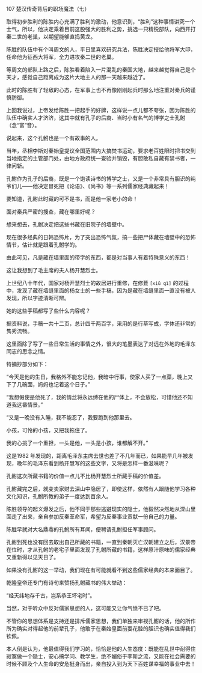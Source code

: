 107 楚汉传奇背后的职场魔法（七）






取得初步胜利的陈胜内心充满了胜利的激动，他意识到，“胜利”这种事情讲究一个士气，所以，他决定乘着目前这股强大的胜利之势，挑选一只精锐部队，向西开打秦二世的老巢，以期望能够直捣黄龙。

陈胜的队伍中有个叫周文的人，平日里喜欢研究兵法，陈胜决定授给他将军大印，任命他为征西大将军，全力进攻秦二世的老巢。



等周文的部队上路之后，陈胜看着陷入一片混乱的秦国大地，越来越觉得自己是个天才，感觉自己距离成为这片大地主人的那一天越来越近了。

此时的陈胜有了轻敌的心态，在军事上也不再像刚刚起兵时那么地注重对秦兵的谨慎防御。

上回我说过，上帝发给陈胜一把起手的好牌，这样说一点儿都不夸张，因为陈胜的队伍中确实人才济济，这其中就有孔子的后裔、当时小有名气的博学之士孔鲋（念“富”音）。



说起来，这个孔鲋也是一个有故事的人。

当年，丞相李斯对秦始皇提议全国范围内大搞焚书运动，要求老百姓限时把书交到当地指定的主管部门处，由地方政府统一查验并销毁，有胆敢私自藏有禁书者，一律问斩。

孔鲋作为孔子的后裔，既是一个饱读诗书的博学之士，又是一个非常具有胆识的纯爷们儿——他决定冒死把《论语》、《尚书》等一系列儒家经典藏起来！

要知道，孔鲋此时藏的可不是书，而是他一家老小的命！

面对秦兵严密的搜查，藏在哪里好呢？

想来想去，孔鲋决定把这些书藏在旧院子的墙壁中。

现在很多经典的日韩恐怖片，为了突出恐怖气氛，搞一些把尸体藏在墙壁中的恐怖情节，估计就是跟着孔鲋学的。

由此可见，凡是藏在墙里面的带字的东西，都是对当事人有着特殊意义的东西！

这让我想到了毛主席的夫人杨开慧烈士。



上世纪八十年代，国家对杨开慧烈士的故居进行重修，在修葺 `[xiū qì]` 的过程中，发现了藏在墙缝里面的杨女士的一些手稿，因为是藏在墙缝里面一直没有被人发现，所以字迹清晰可辨。

她的这些手稿都写了些什么内容呢？

据资料说，手稿一共十二页，总计四千两百字，采用的是行草写成，字体还非常的隽秀流畅。

这里面除了写了一些日常生活的事情之外，很大的笔墨表达了对远在外地的毛泽东同志的思念之情。



特摘抄部分如下：

“今天是他的生日，我格外不能忘记他，我暗中行事，使家人买了一点菜，晚上又下了几碗面，妈妈也记着这个日子。”

“我想假使是他死了，我的情丝将永远缚在他的尸体上，不会放松，可惜他还不知道我这番情景。”

“又是一晚没有入睡，我不能忍了，我要跑到他那里去。

小孩，可怜的小孩，又把我拖住了。

我的心挑了一个重担，一头是他，一头是小孩，谁都解不开。”

这是1982 年发现的，距离毛泽东主席去世也差了不几年而已，如果能早几年被发现，晚年的毛泽东看到杨开慧写的这些文字，又将是怎样一番滋味呢？



孔鲋这次所藏书籍的价值一点儿不比杨开慧烈士所藏手稿的价值差。

孔鲋藏完之后，就变卖家财去深山中隐居了，即使这样，依然有人跟随他学习各种文化知识，孔鲋所教的弟子一度达到百余人。

陈胜领导的起义爆发之后，他不同于那些逃避现实的隐士，他毅然决然地从深山里面走了出来，亲自参加反秦革命军，希望为反秦事业贡献一份自己的力量。

陈胜早就对大名鼎鼎的孔鲋所有耳闻，便聘请孔鲋担任军事顾问。

孔鲋到死也没有回去取出自己所藏的书籍，一直到秦朝灭亡汉朝建立之后，汉景帝在位时，才从孔鲋的老宅子里面发现了孔鲋所藏的书籍，这样原汁原味的儒家经典又重新得以见天日了。



如果没有孔鲋的这一举动，我们现在有可能就看不到这些儒家经典的本来面目了。

乾隆皇帝还专门有诗句来赞扬孔鲋藏书的伟大举动：

“经天纬地存千古，岂系恭王坏宅时”。

当然，对于听众中反对儒家思想的人，这可能又让你气愤不已了吧。

不管你的思想体系是支持还是排斥儒家思想，我们单独来审视孔鲋的话，他的所作所为确实对得起他的前辈孔子，他敢于在秦始皇面前耍花腔的胆识也确实值得我们钦佩。

本人倒是认为，他最值得我们学习的，恰恰是他的人生态度：既能在乱世中耐得住寂寞做一个隐士，安心搞学问、教学生，绝不媚俗于李斯之流，又能在社会需要的时候不顾及个人生命的安危挺身而出，亲自投入到为天下百姓谋幸福的事业中去！

